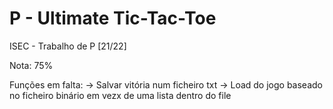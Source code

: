 # P - Ultimate Tic-Tac-Toe
ISEC - Trabalho de P [21/22] 

Nota: 75%

Funções em falta:
 → Salvar vitória num ficheiro txt
 → Load do jogo baseado no ficheiro binário em vezx de uma lista dentro do file
